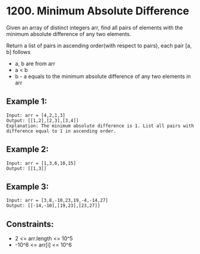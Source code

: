# 1200. Minimum Absolute Difference

Given an array of distinct integers arr, find all pairs of elements with the minimum absolute difference of any two elements. 

Return a list of pairs in ascending order(with respect to pairs), each pair [a, b] follows

* a, b are from arr
* a < b
* b - a equals to the minimum absolute difference of any two elements in arr
 
## Example 1:

```
Input: arr = [4,2,1,3]
Output: [[1,2],[2,3],[3,4]]
Explanation: The minimum absolute difference is 1. List all pairs with difference equal to 1 in ascending order.
```

## Example 2:

```
Input: arr = [1,3,6,10,15]
Output: [[1,3]]
```

## Example 3:

```
Input: arr = [3,8,-10,23,19,-4,-14,27]
Output: [[-14,-10],[19,23],[23,27]]
```

## Constraints:

* 2 <= arr.length <= 10^5
* -10^6 <= arr[i] <= 10^6